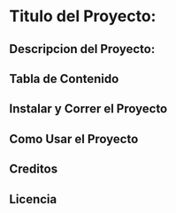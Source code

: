# Titulo del Proyecto:

## Descripcion del Proyecto:

## Tabla de Contenido

## Instalar y Correr el Proyecto

## Como Usar el Proyecto

## Creditos

## Licencia
